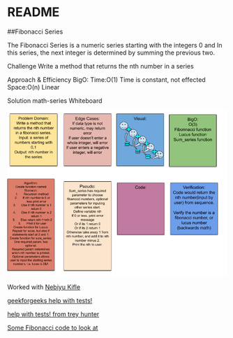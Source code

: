 # README

##Fibonacci Series

The Fibonacci Series is a numeric series starting with the integers 0 and In this series, the next integer is determined by summing the previous two.

Challenge
Write a method that returns the nth number in a series

Approach & Efficiency
BigO: Time:O(1) Time is constant, not effected Space:O(n) Linear

Solution
math-series Whiteboard

![Math-series Whiteboard](assets/math-series.png)

Worked with [Nebiyu Kifle](https://github.com/neba9)

[geekforgeeks help with tests!](https://www.geeksforgeeks.org/python-program-for-how-to-check-if-a-given-number-is-fibonacci-number/)

[help with tests! from trey hunter](https://treyhunner.com/2016/11/check-whether-all-items-match-a-condition-in-python/)

[Some Fibonacci code to look at](https://medium.com/@dpthegrey/write-a-python-program-to-implement-fibonacci-sequence-for-given-input-dd79be712825)
